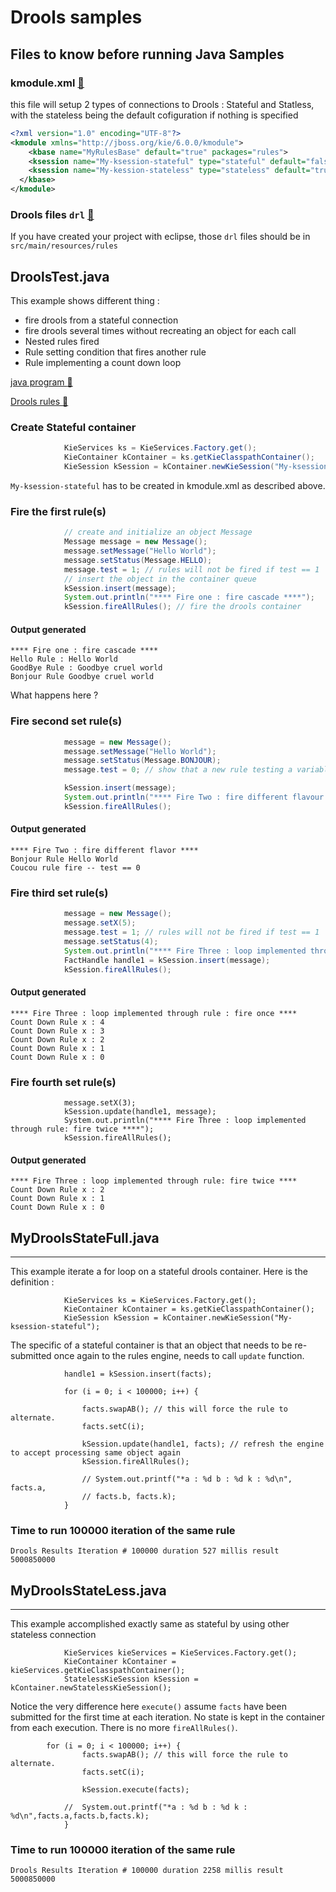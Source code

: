 # Drools samples

## Files to know before running Java Samples

### kmodule.xml [:eyes:](../../../resources/META-INF/kmodule.xml)

this file will setup 2 types of connections to Drools : Stateful and Statless, with the stateless being the default cofiguration if nothing is specified

```xml
<?xml version="1.0" encoding="UTF-8"?>
<kmodule xmlns="http://jboss.org/kie/6.0.0/kmodule">
    <kbase name="MyRulesBase" default="true" packages="rules">
    <ksession name="My-ksession-stateful" type="stateful" default="false" />
    <ksession name="My-kession-stateless" type="stateless" default="true" />
  </kbase>
</kmodule>

```
### Drools files `drl` [:eyes:](../../../resources/META-INF/kmodule.xml)

If you have created your project with eclipse, those `drl` files should be in `src/main/resources/rules`





## DroolsTest.java

This example shows different thing :

- fire drools from a stateful connection
- fire drools several times without recreating an object for each call
- Nested rules fired
- Rule setting condition that fires another rule
- Rule implementing a count down loop

[java program :eyes:](DroolsTest.java)

[Drools rules :eyes:](../../../resources/rules/Sample.drl)

### Create Stateful container

```java
			KieServices ks = KieServices.Factory.get();
			KieContainer kContainer = ks.getKieClasspathContainer();
			KieSession kSession = kContainer.newKieSession("My-ksession-stateful");
```

`My-ksession-stateful` has to be created in kmodule.xml as described above.

### Fire the first rule(s) 

```java
			// create and initialize an object Message
			Message message = new Message();
			message.setMessage("Hello World");
			message.setStatus(Message.HELLO);
			message.test = 1; // rules will not be fired if test == 1
			// insert the object in the container queue
			kSession.insert(message);
			System.out.println("**** Fire one : fire cascade ****");
			kSession.fireAllRules(); // fire the drools container

```

#### Output generated

```
**** Fire one : fire cascade ****
Hello Rule : Hello World
GoodBye Rule : Goodbye cruel world
Bonjour Rule Goodbye cruel world
```
What happens here ?

### Fire second set rule(s)

```java
			message = new Message();
			message.setMessage("Hello World");
			message.setStatus(Message.BONJOUR);
			message.test = 0; // show that a new rule testing a variable will be fired

			kSession.insert(message);
			System.out.println("**** Fire Two : fire different flavour ****");
			kSession.fireAllRules();
```
#### Output generated

```
**** Fire Two : fire different flavor ****
Bonjour Rule Hello World
Coucou rule fire -- test == 0 
```
### Fire third set rule(s)

```java
			message = new Message();
			message.setX(5);
			message.test = 1; // rules will not be fired if test == 1
			message.setStatus(4);
			System.out.println("**** Fire Three : loop implemented through rule : fire once ****");
			FactHandle handle1 = kSession.insert(message);
			kSession.fireAllRules();


```
#### Output generated

```
**** Fire Three : loop implemented through rule : fire once ****
Count Down Rule x : 4
Count Down Rule x : 3
Count Down Rule x : 2
Count Down Rule x : 1
Count Down Rule x : 0
```
### Fire fourth set rule(s)

```
			message.setX(3);
			kSession.update(handle1, message);
			System.out.println("**** Fire Three : loop implemented through rule: fire twice ****");
			kSession.fireAllRules();

```
#### Output generated

```
**** Fire Three : loop implemented through rule: fire twice ****
Count Down Rule x : 2
Count Down Rule x : 1
Count Down Rule x : 0
```


## MyDroolsStateFull.java
---

This example iterate a for loop on a stateful drools container. Here is the definition :

```
			KieServices ks = KieServices.Factory.get();
			KieContainer kContainer = ks.getKieClasspathContainer();
			KieSession kSession = kContainer.newKieSession("My-ksession-stateful");
```
The specific of a stateful container is that an object that needs to be re-submitted once again to the rules engine, needs to call ```update``` function.

```
			handle1 = kSession.insert(facts);
					
			for (i = 0; i < 100000; i++) {

				facts.swapAB(); // this will force the rule to alternate.
				facts.setC(i);

				kSession.update(handle1, facts); // refresh the engine to accept processing same object again
				kSession.fireAllRules();

				// System.out.printf("*a : %d b : %d k : %d\n", facts.a,
				// facts.b, facts.k);
			}
```
### Time to run 100000 iteration of the same rule

```
Drools Results Iteration # 100000 duration 527 millis result 5000850000
```


## MyDroolsStateLess.java
---

This example accomplished exactly same as stateful by using other stateless connection

```
			KieServices kieServices = KieServices.Factory.get();
			KieContainer kContainer = kieServices.getKieClasspathContainer();
			StatelessKieSession kSession = kContainer.newStatelessKieSession();
```

Notice the very difference here `execute()` assume `facts` have been submitted for the first time at each iteration. No state is kept in the container from each execution. There is no more `fireAllRules()`.


```
		for (i = 0; i < 100000; i++) {
				facts.swapAB(); // this will force the rule to alternate.
				facts.setC(i);

				kSession.execute(facts);

			//	System.out.printf("*a : %d b : %d k : %d\n",facts.a,facts.b,facts.k);
			}
```

### Time to run 100000 iteration of the same rule

```
Drools Results Iteration # 100000 duration 2258 millis result 5000850000
```

